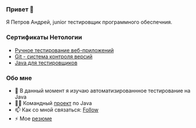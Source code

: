 ### Привет 👋
Я Петров Андрей, junior тестировщик программного обеспечния.
### Сертификаты Нетологии
- [Ручное тестирование веб-приложений](https://netology.ru/backend/api/user/programs/30367/pdf_certificate)
- [Git - система контроля версий](https://netology.ru/backend/api/user/programs/30037/pdf_certificate)
- [Java для тестировщиков](https://netology.ru/backend/api/user/programs/30385/pdf_certificate)

### Обо мне
- 🌱 В данный момент я изучаю автоматизированнное тестирование на Java
- 👨‍🎓 Командный [проект](https://github.com/Andy-Pe/TeamProject-Petrov_Gorokhov) по Java
- 📫 Как со мной связаться: [Follow](https://andrey-petrov.taplink.ws/)
- ⚡ Мое [резюме](https://docs.google.com/document/d/1bOUbQJEaBdMbQTYIyghLk62W5uPW67XwFql56fyf324/edit#)
